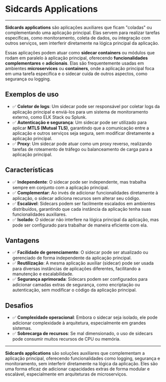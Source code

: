 # Sidcards Applications

---

**Sidcards applications** são aplicações auxiliares que ficam "coladas" ou complementando uma aplicação principal. Elas servem para realizar tarefas específicas, como monitoramento, coleta de dados, ou integração com outros serviços, sem interferir diretamente na lógica principal da aplicação.

Essas aplicações podem atuar como **sidecar containers** ou módulos que rodam em paralelo à aplicação principal, oferecendo **funcionalidades complementares** e **adicionais**. Elas são frequentemente usadas em ambientes **microservices** ou **containers**, onde a aplicação principal foca em uma tarefa específica e o sidecar cuida de outros aspectos, como segurança ou logging.

## Exemplos de uso

- ✅ **Coletor de logs**: Um sidecar pode ser responsável por coletar logs da aplicação principal e enviá-los para um sistema de monitoramento externo, como ELK Stack ou Splunk.
- ✅ **Autenticação e segurança**: Um sidecar pode ser utilizado para aplicar **MTLS (Mutual TLS)**, garantindo que a comunicação entre a aplicação e outros serviços seja segura, sem modificar diretamente a aplicação principal.
- ✅ **Proxy**: Um sidecar pode atuar como um proxy reverso, realizando tarefas de roteamento de tráfego ou balanceamento de carga para a aplicação principal.

## Características

- ✅ **Independente**: O sidecar pode ser independente, mas trabalha sempre em conjunto com a aplicação principal.
- ✅ **Complementar**: Ao invés de adicionar funcionalidades diretamente à aplicação, o sidecar adiciona recursos sem alterar seu código.
- ✅ **Escalável**: Sidecars podem ser facilmente escalados em ambientes distribuídos, garantindo que cada instância da aplicação tenha suas funcionalidades auxiliares.
- ✅ **Isolado**: O sidecar não interfere na lógica principal da aplicação, mas pode ser configurado para trabalhar de maneira eficiente com ela.

## Vantagens

- ✅ **Facilidade de gerenciamento**: O sidecar pode ser atualizado ou gerenciado de forma independente da aplicação principal.
- ✅ **Reutilização**: A mesma aplicação auxiliar (sidecar) pode ser usada para diversas instâncias de aplicações diferentes, facilitando a manutenção e escalabilidade.
- ✅ **Segurança aprimorada**: Sidecars podem ser configurados para adicionar camadas extras de segurança, como encriptação ou autenticação, sem modificar o código da aplicação principal.

## Desafios

- ✅ **Complexidade operacional**: Embora o sidecar seja isolado, ele pode adicionar complexidade à arquitetura, especialmente em grandes sistemas.
- ✅ **Sobrecarga de recursos**: Se mal dimensionado, o uso de sidecars pode consumir muitos recursos de CPU ou memória.

---

**Sidcards applications** são soluções auxiliares que complementam a aplicação principal, oferecendo funcionalidades como logging, segurança e monitoramento, sem interferir diretamente na lógica da aplicação. Eles são uma forma eficaz de adicionar capacidades extras de forma modular e escalável, especialmente em arquiteturas de microserviços.
